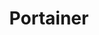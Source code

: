 ---
draft: false
title: Portainer
content:
  id: portainer
  name: Portainer
  logo: /images/hosting-and-infrastructure/containers/portainer/logo.png
  website: https://www.portainer.io/
  iframe_website: /website-iframe/hosting-and-infrastructure/containers/portainer
  dashboardImage: /images/hosting-and-infrastructure/containers/portainer/screenshot-1.png
  short_description: Portainer is a centralized service delivery platform for containerized apps.
  description: Portainer is a lightweight management UI which allows you to easily manage your Docker host or Swarm cluster. Portainer is meant to be as simple to deploy as it is to use. It consists of a single container that can run on any Docker engine (Docker for Linux and Docker for Windows are supported).
  features:
    - title: Deploy containerized apps easily and securely
      description: Portainer allows you to get your app up and running in any container-based environment (Docker, Kubernetes. ACI) quickly, easily and securely without first having to learn the platform intricacies.
    - title: Easy automation
      description: Automation (CI/CD) is key to efficient software delivery, but it can be tricky to get going. Portainer's simple GitOps integration is the perfect place to start.
    - title: Simple-to-build container management system
      description: To succeed with containers, you need to give your internal users secure access to the tools they need. Portainer makes it easy to set up and configure a complete container service delivery engine.
    - title: Secure container environment
      description: Orchestrators like Kubernetes are not equipped with identity and access management by default. Portainer makes it easy to set up and manage centralized identity and access management (including RBAC).
  screenshots:
    - /images/hosting-and-infrastructure/containers/portainer/screenshot-1.png
    - /images/hosting-and-infrastructure/containers/portainer/screenshot-2.png
---
